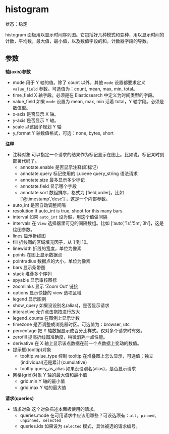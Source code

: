 # histogram

状态：稳定

histogram 面板用以显示时间序列图。它包括好几种模式和变种，用以显示时间的计数，平均数，最大值，最小值，以及数值字段的和，计数器字段的导数。

## 参数

**轴(axis)参数**

* mode
    用于 Y 轴的值。除了 count 以外，其他 `mode` 设置都要求定义 `value_field` 参数。可选值为：count, mean, max, min, total。
* time_field
    X 轴字段。必须是在 Elasticsearch 中定义为时间类型的字段。
* value_field
    如果 `mode` 设置为 mean, max, min 活着 total，Y 轴字段。必须是数值型。
* x-axis
    是否显示 X 轴。
* y-axis
    是否显示 Y 轴。
* scale
    以该因子规划 Y 轴
* y_format
   Y 轴数值格式，可选：none, bytes, short

**注释**

* 注释对象
    可以指定一个请求的结果作为标记显示在图上。比如说，标记某时刻部署代码了。
  * annotate.enable
    是否显示注释(即标记)
  * annotate.query
    标记使用的 Lucene query_string 语法请求
  * annotate.size
    最多显示多少标记
  * annotate.field
    显示哪个字段
  * annotate.sort
    数组排序，格式为 [field,order]。比如 [‘@timestamp’,‘desc’] ，这是一个内部参数。
* auto_int
    是否自动调整间隔
* resolution
    If auto_int is true, shoot for this many bars.
* interval
    如果 `auto_int` 设为假，用这个值做间隔
* intervals
    在 `View` 选择器里可见的间隔数组。比如 [‘auto’,‘1s’,‘5m’,‘3h’]，这是绘图参数。
* lines
    显示折线图
* fill
    折线图的区域填充因子，从 1 到 10。
* linewidth
    折线的宽度，单位为像素
* points
    在图上显示数据点
* pointradius
    数据点的大小，单位为像素
* bars
    显示条带图
* stack
    堆叠多个序列
* spyable
    显示审核图标
* zoomlinks
    显示 ‘Zoom Out’ 链接
* options
    显示快捷的 view 选项区域
* legend
    显示图例
* show_query
    如果没设别名(alias)，是否显示请求
* interactive
    允许点击拖拽进行放大
* legend_counts
    在图例上显示计数
* timezone
    是否调整成浏览器时区。可选值为：browser, utc
* percentage
    把 Y 轴数据显示成百分比样式。仅对多个请求时有效。
* zerofill
    提高折线图准确度，稍微消耗一点性能。
* derivative
    在 X 轴上显示该点数据在前一个点数据上变动的数值。
* 提示框(tooltip)对象
  * tooltip.value_type
    控制 tooltip 在堆叠图上怎么显示，可选值：独立(individual)还是累计(cumulative)
  * tooltip.query_as_alias
    如果没设别名(alias)，是否显示请求
* 网格(grid)对象
    Y 轴的最大值和最小值
  * grid.min
    Y 轴的最小值
  * grid.max
    Y 轴的最大值

**请求(queries)**

* 请求对象
    这个对象描述本面板使用的请求。
  * queries.mode
    在可用请求中应该用哪些？可设选项有：`all, pinned, unpinned, selected`
  * queries.ids
    如果设为 `selected` 模式，具体被选的请求编号。
